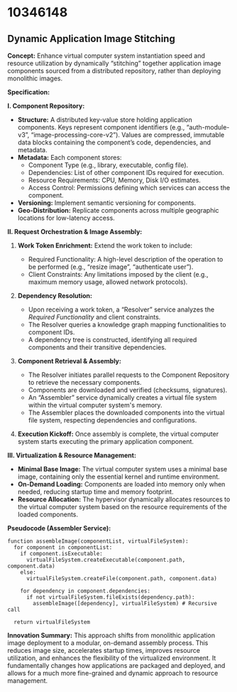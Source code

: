 # 10346148

## Dynamic Application Image Stitching

**Concept:** Enhance virtual computer system instantiation speed and resource utilization by dynamically “stitching” together application image components sourced from a distributed repository, rather than deploying monolithic images.

**Specification:**

**I. Component Repository:**

*   **Structure:** A distributed key-value store holding application components. Keys represent component identifiers (e.g., “auth-module-v3”, “image-processing-core-v2”). Values are compressed, immutable data blocks containing the component’s code, dependencies, and metadata.
*   **Metadata:** Each component stores:
    *   Component Type (e.g., library, executable, config file).
    *   Dependencies: List of other component IDs required for execution.
    *   Resource Requirements: CPU, Memory, Disk I/O estimates.
    *   Access Control: Permissions defining which services can access the component.
*   **Versioning:**  Implement semantic versioning for components.
*   **Geo-Distribution:** Replicate components across multiple geographic locations for low-latency access.

**II. Request Orchestration & Image Assembly:**

1.  **Work Token Enrichment:**  Extend the work token to include:
    *   Required Functionality:  A high-level description of the operation to be performed (e.g., “resize image”, “authenticate user”).
    *   Client Constraints:  Any limitations imposed by the client (e.g., maximum memory usage, allowed network protocols).

2.  **Dependency Resolution:**
    *   Upon receiving a work token, a “Resolver” service analyzes the *Required Functionality* and client constraints.
    *   The Resolver queries a knowledge graph mapping functionalities to component IDs.
    *   A dependency tree is constructed, identifying all required components and their transitive dependencies.

3.  **Component Retrieval & Assembly:**
    *   The Resolver initiates parallel requests to the Component Repository to retrieve the necessary components.
    *   Components are downloaded and verified (checksums, signatures).
    *   An “Assembler” service dynamically creates a virtual file system within the virtual computer system's memory.
    *   The Assembler places the downloaded components into the virtual file system, respecting dependencies and configurations.

4.  **Execution Kickoff:**  Once assembly is complete, the virtual computer system starts executing the primary application component.

**III.  Virtualization & Resource Management:**

*   **Minimal Base Image:** The virtual computer system uses a minimal base image, containing only the essential kernel and runtime environment.
*   **On-Demand Loading:**  Components are loaded into memory only when needed, reducing startup time and memory footprint.
*   **Resource Allocation:**  The hypervisor dynamically allocates resources to the virtual computer system based on the resource requirements of the loaded components.

**Pseudocode (Assembler Service):**

```
function assembleImage(componentList, virtualFileSystem):
  for component in componentList:
    if component.isExecutable:
      virtualFileSystem.createExecutable(component.path, component.data)
    else:
      virtualFileSystem.createFile(component.path, component.data)

    for dependency in component.dependencies:
      if not virtualFileSystem.fileExists(dependency.path):
        assembleImage([dependency], virtualFileSystem) # Recursive call

  return virtualFileSystem
```

**Innovation Summary:** This approach shifts from monolithic application image deployment to a modular, on-demand assembly process. This reduces image size, accelerates startup times, improves resource utilization, and enhances the flexibility of the virtualized environment.  It fundamentally changes how applications are packaged and deployed, and allows for a much more fine-grained and dynamic approach to resource management.
